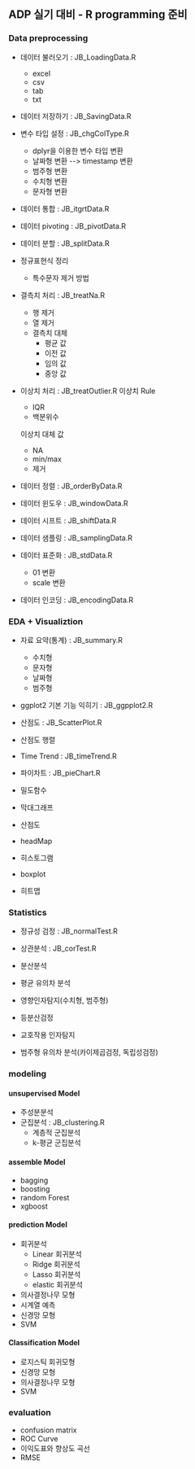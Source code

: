 ## ADP 실기 대비 - R programming 준비

### Data preprocessing
- 데이터 불러오기          : JB_LoadingData.R
  - excel
  - csv
  - tab
  - txt
- 데이터 저장하기          : JB_SavingData.R
- 변수 타입 설정           : JB_chgColType.R
  - dplyr을 이용한 변수 타입 변환
  - 날짜형 변환 --> timestamp 변환
  - 범주형 변환
  - 수치형 변환
  - 문자형 변환

- 데이터 통합              : JB_itgrtData.R
- 데이터 pivoting          : JB_pivotData.R

- 데이터 분할              : JB_splitData.R
- 정규표현식 정리           
  - 특수문자 제거 방법
- 결측치 처리              : JB_treatNa.R
  - 행 제거
  - 열 제거
  - 결측치 대체
    - 평균 값
    - 이전 값
    - 임의 값
    - 중앙 값


- 이상치 처리               : JB_treatOutlier.R
  이상치 Rule
  - IQR
  - 백분위수
   
  이상치 대체 값
  - NA
  - min/max
  - 제거


- 데이터 정렬                : JB_orderByData.R
- 데이터 윈도우              : JB_windowData.R
- 데이터 시프트              : JB_shiftData.R
- 데이터 샘플링              : JB_samplingData.R
- 데이터 표준화              : JB_stdData.R
  - 01 변환
  - scale 변환
- 데이터 인코딩              : JB_encodingData.R
### EDA + Visualiztion
- 자료 요약(통계)            : JB_summary.R 
  - 수치형
  - 문자형
  - 날짜형
  - 범주형
- ggplot2 기본 기능 익히기   : JB_ggpplot2.R
- 산점도                     : JB_ScatterPlot.R
- 산점도 행렬                  
- Time Trend                 : JB_timeTrend.R
- 파이차트                   : JB_pieChart.R
- 밀도함수
- 막대그래프
- 산점도
- headMap

- 히스토그램
- boxplot
- 히트맵

### Statistics 
- 정규성 검정 : JB_normalTest.R
- 상관분석    : JB_corTest.R
- 분산분석
- 평균 유의차 분석

- 영향인자탐지(수치형, 범주형)
- 등분산검정
- 교호작용 인자탐지
- 범주형 유의차 분석(카이제곱검정, 독립성검정)

### modeling

#### unsupervised Model
- 주성분분석
- 군집분석          : JB_clustering.R
  - 계층적 군집분석
  - k-평균 군집분석


#### assemble Model
- bagging
- boosting
- random Forest
- xgboost


#### prediction Model
- 회귀분석
  - Linear 회귀분석
  - Ridge 회귀분석
  - Lasso 회귀분석
  - elastic 회귀분석
- 의사결정나무 모형
- 시계열 예측
- 신경망 모형
- SVM

#### Classification Model
- 로지스틱 회귀모형
- 신경망 모형
- 의사결정나무 모형
- SVM

### evaluation
- confusion matrix
- ROC Curve
- 이익도표와 향상도 곡선
- RMSE